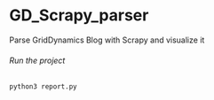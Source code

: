 # GD_Scrapy_parser
Parse GridDynamics Blog with Scrapy and visualize it

###### Run the project
`python3 report.py`